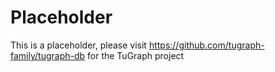 # Placeholder
This is a placeholder, please visit https://github.com/tugraph-family/tugraph-db for the TuGraph project
